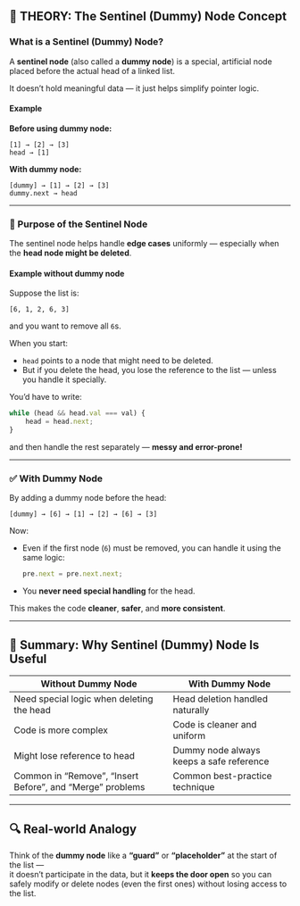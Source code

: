 ## 🧠 THEORY: The Sentinel (Dummy) Node Concept

### What is a Sentinel (Dummy) Node?

A **sentinel node** (also called a **dummy node**) is a special, artificial node placed before the actual head of a linked list.  

It doesn’t hold meaningful data — it just helps simplify pointer logic.

#### Example

**Before using dummy node:**
```text
[1] → [2] → [3]
head → [1]
```

**With dummy node:**
```text
[dummy] → [1] → [2] → [3]
dummy.next → head
```

---

### 🎯 Purpose of the Sentinel Node

The sentinel node helps handle **edge cases** uniformly — especially when the **head node might be deleted**.

#### Example without dummy node

Suppose the list is:
```text
[6, 1, 2, 6, 3]
```
and you want to remove all `6`s.

When you start:
- `head` points to a node that might need to be deleted.  
- But if you delete the head, you lose the reference to the list — unless you handle it specially.

You’d have to write:
```js
while (head && head.val === val) {
    head = head.next;
}
```
and then handle the rest separately — **messy and error-prone!**

---

### ✅ With Dummy Node

By adding a dummy node before the head:
```text
[dummy] → [6] → [1] → [2] → [6] → [3]
```

Now:
- Even if the first node (`6`) must be removed, you can handle it using the same logic:
  ```js
  pre.next = pre.next.next;
  ```
- You **never need special handling** for the head.

This makes the code **cleaner**, **safer**, and **more consistent**.

---

## 🧩 Summary: Why Sentinel (Dummy) Node Is Useful

| Without Dummy Node                                        | With Dummy Node                          |
| --------------------------------------------------------- | ---------------------------------------- |
| Need special logic when deleting the head                 | Head deletion handled naturally          |
| Code is more complex                                      | Code is cleaner and uniform              |
| Might lose reference to head                              | Dummy node always keeps a safe reference |
| Common in “Remove”, “Insert Before”, and “Merge” problems | Common best-practice technique           |

---

## 🔍 Real-world Analogy

Think of the **dummy node** like a **“guard”** or **“placeholder”** at the start of the list —  
it doesn’t participate in the data, but it **keeps the door open** so you can safely modify or delete nodes (even the first ones) without losing access to the list.

